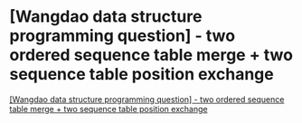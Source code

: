 # [Wangdao data structure programming question] - two ordered sequence table merge + two sequence table position exchange
[[Wangdao data structure programming question] - two ordered sequence table merge + two sequence table position exchange](https://aiwithcloud.com/2022/09/15/wangdao_data_structure_programming_question___two_ordered_sequence_table_merge__two_sequence_table_position_exchange/)